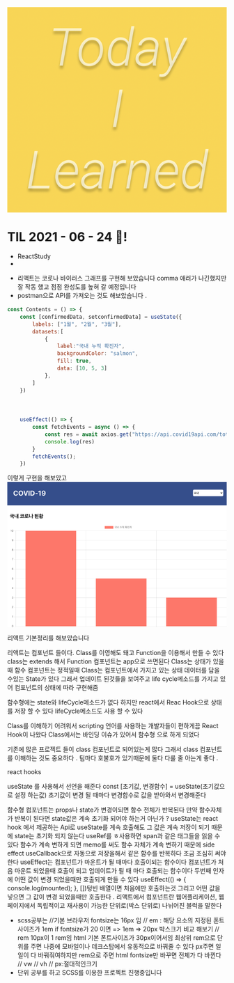 <img src="TILimage.png" align="center" />

# TIL 2021 - 06 - 24 📖!

* ReactStudy
* 
- 리액트는 코로나 바이러스 그래프를 구현해 보았습니다 comma 애러가 나긴했지만 잘 작동 했고 점점 완성도를 높혀 갈 예정입니다 
- postman으로 API를 가져오는 것도 해보았습니다 .

```js
const Contents = () => {
    const [confirmedData, setconfirmedData] = useState({
        labels: ["1월", "2월", "3월"],
        datasets:[
            {
                label:"국내 누적 확진자",
                backgroundColor: "salmon",
                fill: true,
                data: [10, 5, 3]
            },
        ]
    })



    useEffect(() => {
        const fetchEvents = async () => {
            const res = await axios.get("https://api.covid19api.com/total/dayone/country/kr")
            console.log(res)
        }
        fetchEvents();
    })
```
이렇게 구현을 해보았고 
<img src="corona.png" align='center'/>

리액트 기본정리를 해보았습니다

리액트는 컴포넌트 들이다.
Class를 이영해도 돼고 Function을 이용해서 만들 수 있다
class는 extends 해서 Function 컴포넌트는 app으로 쓰면된다 
Class는 상태가 있을때 함수 컴포넌트는 정적일때 
Class는 컴포넌트에서 가지고 있는 상태 데이터를 담을 수있는 State가 있다 그래서 업데이트 된것들을 보여주고 
life cycle메소드를 가지고 있어 컴포넌트의 상태에 따라 구현해줌 

함수형에는 state와 lifeCycle메소드가 없다 하지만 react에서 Reac Hook으로 상태를 저장 할 수 있다 lifeCycle메소드도 사용 할 수 있다 

Class를 이해하기 어려워서 scripting 언어를 사용하는 개발자들이 편하게끔 React Hook이 나왔다 
Class에서는 바인딩 이슈가 있어서 함수형 으로 하게 되었다 

기존에 많은 프로젝트 들이 class 컴포넌트로 되어있는게 많다 그래서 class 컴포넌트를 이해하는 것도 중요하다 . 팀마다 호불호가 있기때문에 둘다 다룰 줄 아는게 좋다 .

react hooks

useState 를 사용해서 선언을 해준다 
const [초기값, 변경함수] = useState(초기값으로 설정 하는값)
초기값이 변경 될 때마다 변경함수로 값을 받아와서 변경해준다

함수형 컴포넌트는 props나 state가 변경이되면 함수 전체가 반복된다 
만약 함수자체가 반복이 된다면 state값은 계속 초기화 되어야 하는거 아닌가 ?
useState는 react hook 에서 제공하는 Api로 useState를 계속 호출해도 그 값은 계속 저장이 되기 때문에 state는 초기화 되지 않는다 
useRef를 ㅎ사용하면 span과 같은 태그들을 읽을 수 있다
함수가 계속 변하게 되면 memo를 써도 함수 자체가 계속 변하기 때문에 side effect useCallback으로 자동으로 저장을해서 같은 함수를 반복하다 조금 조심히 써야한다 
useEffect는 컴포넌트가 마운트가 될 때마다 호출이되는 함수이다 
컴포넌트가 처음 마운트 되었을때 호출이 되고 업데이트가 될 때 마다 호출되는 함수이다 
두번째 인자에 어떤 값이 변경 되었을때만 호출되게 만들 수 있다
useEffect(() => {
    console.log(mounted);
}, [])텅빈 배열이면 처음에만 호출하는것 그리고 어떤 값을 넣으면 그 값이 변경 되었을때만 호출한다 .
리액트에서 컴포넌트란 웹어플리케이션, 웹페이지에서 독립적이고 재사용이 가능한 단위로(박스 단위로) 나뉘어진 블럭을 말한다


- scss공부는 
//기본 브라우저 fontsize는 16px 임 
// em : 해당 요소의 지정된 폰트 사이즈가 1em if fontsize가 20 이면 => 1em => 20px   박스크기 비교 해보기
// rem 10px이 1 rem임 html 기본 폰트사이즈가 30px이어서임 최상위 rem으로 단위를 주면 나중에 모바일이나 데크스탑에서 유동적으로 바꿔줄 수 있다 px주면 일일이 다 바꿔줘여하지만 rem으로 주면 html fontsize만 바꾸면 전체가 다 바뀐다 
// vw 
// vh 
// px:절대적인크기
- 단위 공부를 하고 SCSS를 이용한 프로젝트 진행중입니다
